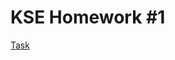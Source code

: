 # KSE Homework #1

[Task](https://github.com/kse-ua/algorithms/blob/main/assignments_2021/assignment_1.md)
